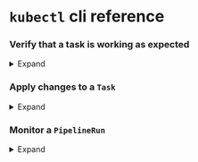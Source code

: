 # `kubectl` cli reference


### Verify that a task is working as expected

<details>
<summary>Expand</summary>

Create a `TaskRun` to run the `Task`.

Assuming the `TaskRun` you create is named `example-task-run`, you can call the `TaskRun` to test it using:

```shell
kubectl get taskrun example-task-run
```

</details>


### Apply changes to a `Task`

<details>
<summary>Expand</summary>

If changes are made to one of the `Task` files, you can apply the changes to your cluster using:

```shell
kubectl apply --filename Tasks/filename.yaml
```

Applying changes to a `Task` will cause the `Task` to launch.

</details>


### Monitor a `PipelineRun`

<details>
<summary>Expand</summary>

```shell
kubectl get pipelineruns -w
```

</details>
